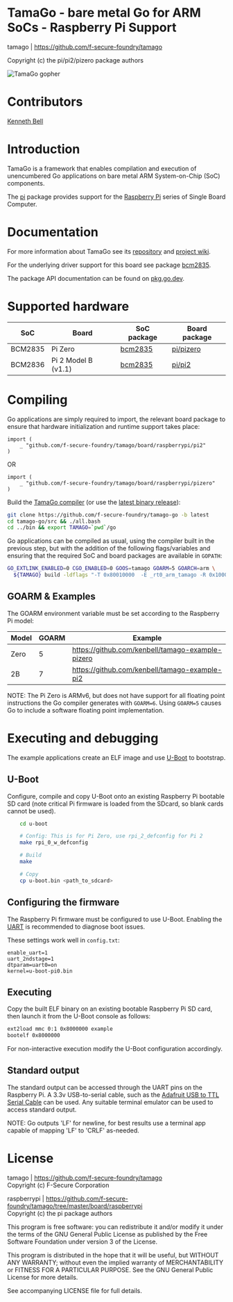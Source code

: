 TamaGo - bare metal Go for ARM SoCs - Raspberry Pi Support
==========================================================

tamago | https://github.com/f-secure-foundry/tamago  

Copyright (c) the pi/pi2/pizero package authors  

![TamaGo gopher](https://github.com/f-secure-foundry/tamago/wiki/images/tamago.svg?sanitize=true)

Contributors
============

[Kenneth Bell](https://github.com/kenbell)

Introduction
============

TamaGo is a framework that enables compilation and execution of unencumbered Go
applications on bare metal ARM System-on-Chip (SoC) components.

The [pi](https://github.com/f-secure-foundry/tamago/tree/master/board/raspberrypi)
package provides support for the [Raspberry Pi](https://www.raspberrypi.org/)
series of Single Board Computer.

Documentation
=============

For more information about TamaGo see its
[repository](https://github.com/f-secure-foundry/tamago) and
[project wiki](https://github.com/f-secure-foundry/tamago/wiki).

For the underlying driver support for this board see package
[bcm2835](https://github.com/f-secure-foundry/tamago/tree/master/bcm2835).

The package API documentation can be found on
[pkg.go.dev](https://pkg.go.dev/github.com/f-secure-foundry/tamago).

Supported hardware
==================

| SoC     | Board               | SoC package                                                                   | Board package                                                                    |
|---------|---------------------|-------------------------------------------------------------------------------|----------------------------------------------------------------------------------|
| BCM2835 | Pi Zero             | [bcm2835](https://github.com/f-secure-foundry/tamago/tree/master/soc/bcm2835) | [pi/pizero](https://github.com/f-secure-foundry/tamago/tree/master/pi/pizero)    |
| BCM2836 | Pi 2 Model B (v1.1) | [bcm2835](https://github.com/f-secure-foundry/tamago/tree/master/soc/bcm2835) | [pi/pi2](https://github.com/f-secure-foundry/tamago/tree/master/pi/pi2)          |

Compiling
=========

Go applications are simply required to import, the relevant board package to
ensure that hardware initialization and runtime support takes place:

```golang
import (
    _ "github.com/f-secure-foundry/tamago/board/raspberrypi/pi2"
)
```

OR

```golang
import (
    _ "github.com/f-secure-foundry/tamago/board/raspberrypi/pizero"
)
```

Build the [TamaGo compiler](https://github.com/f-secure-foundry/tamago-go)
(or use the [latest binary release](https://github.com/f-secure-foundry/tamago-go/releases/latest)):

```sh
git clone https://github.com/f-secure-foundry/tamago-go -b latest
cd tamago-go/src && ./all.bash
cd ../bin && export TAMAGO=`pwd`/go
```

Go applications can be compiled as usual, using the compiler built in the
previous step, but with the addition of the following flags/variables and
ensuring that the required SoC and board packages are available in `GOPATH`:

```sh
GO_EXTLINK_ENABLED=0 CGO_ENABLED=0 GOOS=tamago GOARM=5 GOARCH=arm \
  ${TAMAGO} build -ldflags "-T 0x80010000  -E _rt0_arm_tamago -R 0x1000"
```

GOARM & Examples
----------------

The GOARM environment variable must be set according to the Raspberry Pi model:

| Model | GOARM | Example                                            |
|-------|-------|----------------------------------------------------|
| Zero  |   5   | <https://github.com/kenbell/tamago-example-pizero> |
| 2B    |   7   | <https://github.com/kenbell/tamago-example-pi2>    |

NOTE: The Pi Zero is ARMv6, but does not have support for all floating point instructions the Go compiler
generates with `GOARM=6`.  Using `GOARM=5` causes Go to include a software floating point implementation.

Executing and debugging
=======================

The example applications create an ELF image and use
[U-Boot](https://www.denx.de/wiki/U-Boot) to bootstrap.

U-Boot
------

Configure, compile and copy U-Boot onto an existing Raspberry Pi bootable SD
card (note critical Pi firmware is loaded from the SDcard, so blank cards
cannot be used).

```sh
    cd u-boot

    # Config: This is for Pi Zero, use rpi_2_defconfig for Pi 2
    make rpi_0_w_defconfig

    # Build
    make

    # Copy
    cp u-boot.bin <path_to_sdcard>
```

Configuring the firmware
------------------------

The Raspberry Pi firmware must be configured to use U-Boot. Enabling the
[UART](https://www.raspberrypi.org/documentation/configuration/uart.md) is
recommended to diagnose boot issues.

These settings work well in `config.txt`:

```text
enable_uart=1
uart_2ndstage=1
dtparam=uart0=on
kernel=u-boot-pi0.bin
```

Executing
---------

Copy the built ELF binary on an existing bootable Raspberry Pi SD card, then
launch it from the U-Boot console as follows:

```sh
ext2load mmc 0:1 0x8000000 example
bootelf 0x8000000
```

For non-interactive execution modify the U-Boot configuration accordingly.

Standard output
---------------

The standard output can be accessed through the UART pins on the Raspberry Pi.
A 3.3v USB-to-serial cable, such as the [Adafruit USB to TTL Serial Cable](https://www.adafruit.com/product/954)
can be used. Any suitable terminal emulator can be used to access standard output.

NOTE: Go outputs 'LF' for newline, for best results use a terminal app capable
of mapping 'LF' to 'CRLF' as-needed.

License
=======

tamago | https://github.com/f-secure-foundry/tamago  
Copyright (c) F-Secure Corporation

raspberrypi | https://github.com/f-secure-foundry/tamago/tree/master/board/raspberrypi  
Copyright (c) the pi package authors

This program is free software: you can redistribute it and/or modify it under
the terms of the GNU General Public License as published by the Free Software
Foundation under version 3 of the License.

This program is distributed in the hope that it will be useful, but WITHOUT ANY
WARRANTY; without even the implied warranty of MERCHANTABILITY or FITNESS FOR A
PARTICULAR PURPOSE. See the GNU General Public License for more details.

See accompanying LICENSE file for full details.
